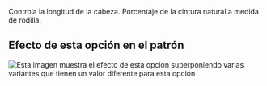 Controla la longitud de la cabeza. Porcentaje de la cintura natural a medida de rodilla.

## Efecto de esta opción en el patrón

![Esta imagen muestra el efecto de esta opción superponiendo varias variantes que tienen un valor diferente para esta opción](penelope\_lengthbonus\_sample.svg "Efecto de esta opción en el patrón")
